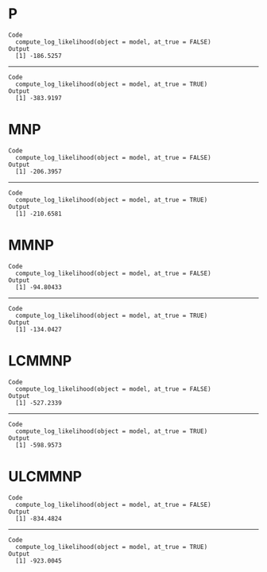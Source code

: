# P

    Code
      compute_log_likelihood(object = model, at_true = FALSE)
    Output
      [1] -186.5257

---

    Code
      compute_log_likelihood(object = model, at_true = TRUE)
    Output
      [1] -383.9197

# MNP

    Code
      compute_log_likelihood(object = model, at_true = FALSE)
    Output
      [1] -206.3957

---

    Code
      compute_log_likelihood(object = model, at_true = TRUE)
    Output
      [1] -210.6581

# MMNP

    Code
      compute_log_likelihood(object = model, at_true = FALSE)
    Output
      [1] -94.80433

---

    Code
      compute_log_likelihood(object = model, at_true = TRUE)
    Output
      [1] -134.0427

# LCMMNP

    Code
      compute_log_likelihood(object = model, at_true = FALSE)
    Output
      [1] -527.2339

---

    Code
      compute_log_likelihood(object = model, at_true = TRUE)
    Output
      [1] -598.9573

# ULCMMNP

    Code
      compute_log_likelihood(object = model, at_true = FALSE)
    Output
      [1] -834.4824

---

    Code
      compute_log_likelihood(object = model, at_true = TRUE)
    Output
      [1] -923.0045

